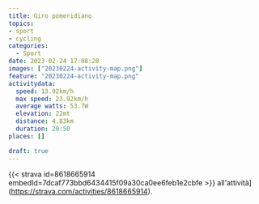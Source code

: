 ```yaml
---
title: Giro pomeridiano
topics:
- sport
- cycling
categories:
  - Sport
date: 2023-02-24 17:08:28
images: ["20230224-activity-map.png"]
feature: "20230224-activity-map.png"
activitydata:
  speed: 13.92km/h
  max speed: 23.92km/h
  average watts: 53.7W
  elevation: 22mt
  distance: 4.83km
  duration: 20:50
places: []

draft: true
---
```









{{< strava id=8618665914 embedId=7dcaf773bbd6434415f09a30ca0ee6feb1e2cbfe >}} all'attività](https://strava.com/activities/8618665914).
